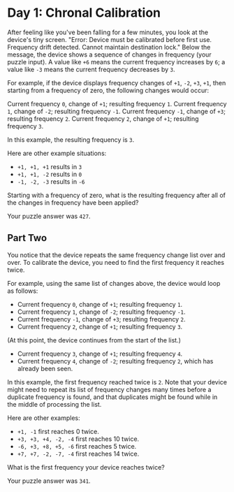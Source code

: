 # Day 1: Chronal Calibration

After feeling like you've been falling for a few minutes, you look at the device's tiny screen. "Error: Device must be calibrated before first use. Frequency drift detected. Cannot maintain destination lock." Below the message, the device shows a sequence of changes in frequency (your puzzle input). A value like `+6` means the current frequency increases by `6`; a value like `-3` means the current frequency decreases by `3`.

For example, if the device displays frequency changes of `+1`, `-2`, `+3`, `+1`, then starting from a frequency of zero, the following changes would occur:

Current frequency  `0`, change of `+1`; resulting frequency  `1`.
Current frequency  `1`, change of `-2`; resulting frequency `-1`.
Current frequency `-1`, change of `+3`; resulting frequency  `2`.
Current frequency  `2`, change of `+1`; resulting frequency  `3`.

In this example, the resulting frequency is `3`.

Here are other example situations:

- `+1, +1, +1` results in  `3`
- `+1, +1, -2` results in  `0`
- `-1, -2, -3` results in `-6`

Starting with a frequency of zero, what is the resulting frequency after all of the changes in frequency have been applied?

Your puzzle answer was `427`.

## Part Two

You notice that the device repeats the same frequency change list over and over. To calibrate the device, you need to find the first frequency it reaches twice.

For example, using the same list of changes above, the device would loop as follows:

- Current frequency  `0`, change of `+1`; resulting frequency  `1`.
- Current frequency  `1`, change of `-2`; resulting frequency `-1`.
- Current frequency `-1`, change of `+3`; resulting frequency  `2`.
- Current frequency  `2`, change of `+1`; resulting frequency  `3`.

(At this point, the device continues from the start of the list.)

- Current frequency  `3`, change of `+1`; resulting frequency  `4`.
- Current frequency  `4`, change of `-2`; resulting frequency  `2`, which has already been seen.

In this example, the first frequency reached twice is `2`. Note that your device might need to repeat its list of frequency changes many times before a duplicate frequency is found, and that duplicates might be found while in the middle of processing the list.

Here are other examples:

- `+1, -1` first reaches 0 twice.
- `+3, +3, +4, -2, -4` first reaches 10 twice.
- `-6, +3, +8, +5, -6` first reaches 5 twice.
- `+7, +7, -2, -7, -4` first reaches 14 twice.

What is the first frequency your device reaches twice?

Your puzzle answer was `341`.
